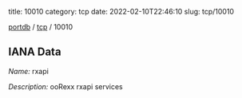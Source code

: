 title: 10010
category: tcp
date: 2022-02-10T22:46:10
slug: tcp/10010

[portdb](/) / [tcp](/category/tcp.html) / 10010


## IANA Data

_Name:_ rxapi

_Description:_ ooRexx rxapi services

